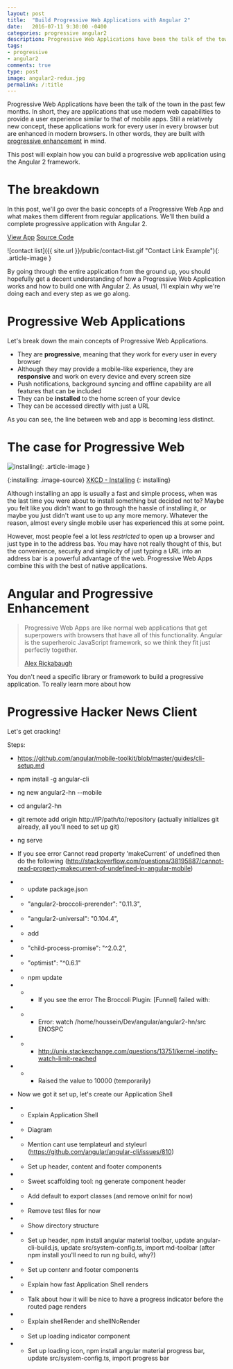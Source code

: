 ```yaml
---
layout: post
title:  "Build Progressive Web Applications with Angular 2"
date:   2016-07-11 9:30:00 -0400
categories: progressive angular2
description: Progressive Web Applications have been the talk of the town in the past few months. In short, they use modern web capabilities to provide a user experience similar to that of mobile apps. Still a relatively new concept, these applications work for every user in every browser but are enhanced in modern browsers...
tags:
- progressive
- angular2
comments: true
type: post
image: angular2-redux.jpg
permalink: /:title
---
```

Progressive Web Applications have been the talk of the town in the past few months. In short, they  are applications that use modern web capabilities to provide a user experience similar to that of mobile apps. Still a relatively new concept, these applications work for every user in every browser but are enhanced in modern browsers. In other words, they are built with [progressive enhancement](http://alistapart.com/article/understandingprogressiveenhancement#section3) in mind.

This post will explain how you can build a progressive web application using the Angular 2 framework.

The breakdown
==================
In this post, we'll go over the basic concepts of a Progressive Web App and what makes them different from regular applications. We'll then build a complete progressive application with Angular 2.

<div class="button-center">
  <a class="blog-button" href="">View App</a>
  <a class="blog-button" href="">Source Code</a>
</div>

![contact list]({{ site.url }}/public/contact-list.gif "Contact Link Example"){: .article-image }

By going through the entire application from the ground up, you should hopefully get a decent understanding of how a Progressive Web Application works and how to build one with Angular 2. As usual, I'll explain why we're doing each and every step as we go along.

Progressive Web Applications
==================
Let's break down the main concepts of Progressive Web Applications.

* They are **progressive**, meaning that they work for every user in every browser
* Although they may provide a mobile-like experience, they are **responsive** and work on every device and every screen size
* Push notifications, background syncing and offline capability are all features that can be included
* They can be **installed** to the home screen of your device
* They can be accessed directly with just a URL

As you can see, the line between web and app is becoming less distinct.

The case for Progressive Web
==================
![installing]( http://imgs.xkcd.com/comics/installing.png "Installing"){: .article-image }

{:installing: .image-source}
[XKCD - Installing](http://xkcd.com/1367/)
{: installing}

Although installing an app is usually a fast and simple process, when was the last time you were about to install something but decided not to? Maybe you felt like you didn't want to go through the hassle of installing it, or maybe you just didn't want use to up any more memory. Whatever the reason, almost every single mobile user has experienced this at some point. 

However, most people feel a lot less *restricted* to open up a browser and just type in to the address bas. You may have not really thought of this, but the convenience, security and simplicity of just typing a URL into an address bar is a powerful advantage of the web. Progressive Web Apps combine this with the best of native applications.

Angular and Progressive Enhancement
==================
<blockquote>
  <p>Progressive Web Apps are like normal web applications that get superpowers with browsers that have all of this functionality. Angular is the superheroic JavaScript framework, so we think they fit just perfectly together.</p>
  <footer><a href="https://twitter.com/synalx">Alex Rickabaugh</a></footer>
</blockquote>

You don't need a specific library or framework to build a progressive application. To really learn more about how 

Progressive Hacker News Client
==================
Let's get cracking!

Steps:
* https://github.com/angular/mobile-toolkit/blob/master/guides/cli-setup.md
* npm install -g angular-cli
* ng new angular2-hn --mobile
* cd angular2-hn
* git remote add origin http://IP/path/to/repository (actually initializes git already, all you'll need to set up git)
* ng serve

* If you see error Cannot read property 'makeCurrent' of undefined then do the following (http://stackoverflow.com/questions/38195887/cannot-read-property-makecurrent-of-undefined-in-angular-mobile)
* * update package.json 
* * "angular2-broccoli-prerender": "0.11.3",
* * "angular2-universal": "0.104.4",
* * add
* * "child-process-promise": "^2.0.2",
* * "optimist": "^0.6.1"
* * npm update
* * * If you see the error The Broccoli Plugin: [Funnel] failed with:
* * * Error: watch /home/houssein/Dev/angular/angular2-hn/src ENOSPC 
* * * http://unix.stackexchange.com/questions/13751/kernel-inotify-watch-limit-reached
* * * Raised the value to 10000 (temporarily)

* Now we got it set up, let's create our Application Shell
* * Explain Application Shell
* * Diagram
* * Mention cant use templateurl and styleurl (https://github.com/angular/angular-cli/issues/810)

* * Set up header, content and footer components
* * Sweet scaffolding tool: ng generate component header
* * Add default to export classes (and remove onInit for now)
* * Remove test files for now
* * Show directory structure

* * Set up header, npm install angular material toolbar, update angular-cli-build.js, update src/system-config.ts, import md-toolbar (after npm install you'll need to run ng build, why?)
* * Set up contenr and footer components
* * Explain how fast Application Shell renders
* * Talk about how it will be nice to have a progress indicator before the routed page renders
* * Explain shellRender and shellNoRender
* * Set up loading indicator component
* * Set up loading icon, npm install angular material progress bar, update src/system-config.ts, import progress bar
